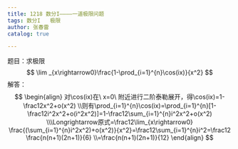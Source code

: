 ```yaml
---
title: 1218 数分I————一道极限问题
tags: 数分I   极限
author: 张春雷
catalog: true

---
```


题目：求极限
$$
\lim _{x\rightarrow0}\frac{1-\prod_{i=1}^{n}\cos(ix)}{x^2}
$$
解答：
$$
\begin{align}
对\cos(ix)在\ x=0\ 附近进行二阶泰勒展开，得\cos(ix)=1-\frac12x^2+o(x^2)
\\则有\prod_{i=1}^{n}\cos(ix)=\prod_{i=1}^{n}[1-\frac12i^2x^2+o(i^2x^2)]=1-\frac12\sum_{i=1}^{n}i^2x^2+o(x^2)
\\\Longrightarrow原式=\frac12\lim_{x\rightarrow0} \frac{(\sum_{i=1}^{n}i^2x^2)+o(x^2)}{x^2}=\frac12\sum_{i=1}^{n}i^2=\frac12 \frac{n(n+1)(2n+1)}{6}
\\=\frac{n(n+1)(2n+1)}{12}
\end{align}
$$

